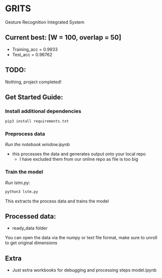 # GRITS
Gesture Recognition Integrated System

## Current best: [W = 100, overlap = 50]
- Training_acc = 0.9933
- Test_acc = 0.96762

## TODO:
Nothing, project completed!

## Get Started Guide:

### Install additional dependencies
```python
pip3 install requirements.txt
```
### Preprocess data
*Run the notebook window.ipynb*
- this processes the data and generates output onto your local repo
    - I have excluded them from our online repo as file is too big

### Train the model
*Run lstm.py*:
```python
python3 lstm.py
```
This extracts the process data and trains the model

## Processed data:
- ready_data folder 

You can open the data via the numpy or text file format, make sure to unroll to get original dimensions

## Extra
- Just extra workbooks for debugging and processing steps
model.ipynb
